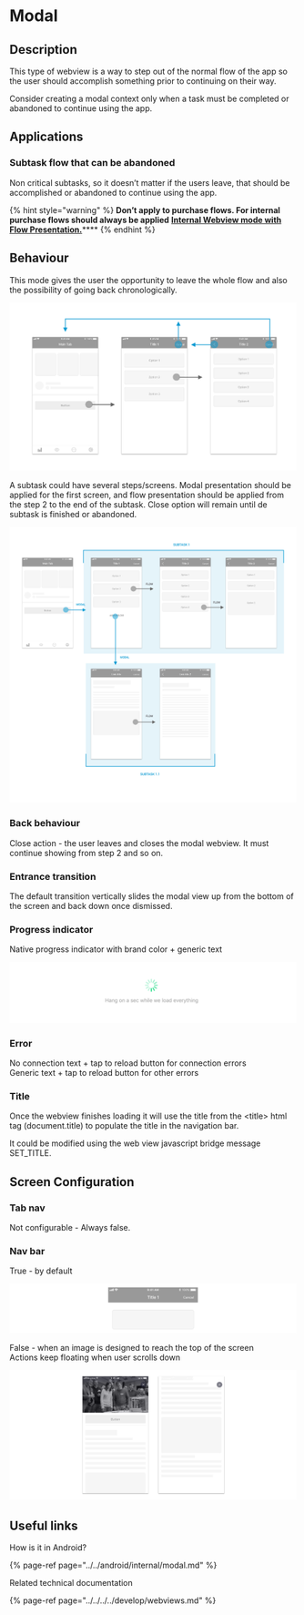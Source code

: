 # Modal

## Description

This type of webview is a way to step out of the normal flow of the app so the user should accomplish something prior to continuing on their way.

Consider creating a modal context only when a task must be completed or abandoned to continue using the app.

## **Applications**

### **Subtask flow that can be abandoned**

Non critical subtasks, so it doesn’t matter if the users leave, that should be accomplished or abandoned to continue using the app.

{% hint style="warning" %}
**Don’t apply to purchase flows. For internal purchase flows should always be applied** [**Internal Webview mode with Flow Presentation.**](flow.md)\*\*\*\*
{% endhint %}

## **Behaviour**

This mode gives the user the opportunity to leave the whole flow and also the possibility of going back chronologically.

![iOS Internal Modal behaviour](../../../../.gitbook/assets/ios_internal_modal.png)

A subtask could have several steps/screens. Modal presentation should be applied for the first screen, and flow presentation should be applied from the step 2 to the end of the subtask. Close option will remain until de subtask is finished or abandoned.

![](../../../../.gitbook/assets/ios_internal_modal_subtask.png)

### **Back behaviour**

Close action - the user leaves and closes the modal webview. It must continue showing from step 2 and so on.

### **Entrance transition**

The default transition vertically slides the modal view up from the bottom of the screen and back down once dismissed.

### **Progress indicator**

Native progress indicator with brand color + generic text

![](../../../../.gitbook/assets/ios_progress-indicator.png)

### Error

No connection text + tap to reload button for connection errors  
Generic text + tap to reload button for other errors

### Title

Once the webview finishes loading it will use the title from the &lt;title&gt; html tag \(document.title\) to populate the title in the navigation bar.

It could be modified using the web view javascript bridge message SET\_TITLE.

## Screen Configuration

### Tab nav

Not configurable - Always false.

### Nav bar

True - by default

![](../../../../.gitbook/assets/ios_internal_modal_navbar_true.png)

False - when an image is designed to reach the top of the screen  
Actions keep floating when user scrolls down

![](../../../../.gitbook/assets/ios_internal_modal_navbar_false.png)

## Useful links <a id="useful-links"></a>

How is it in Android?

{% page-ref page="../../android/internal/modal.md" %}

 Related technical documentation

{% page-ref page="../../../../develop/webviews.md" %}

  


